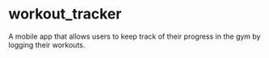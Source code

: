 # workout_tracker
A mobile app that allows users to keep track of their progress in the gym by logging their workouts. 

